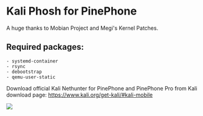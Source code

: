 # Kali Phosh for PinePhone

A huge thanks to Mobian Project and Megi's Kernel Patches.

## Required packages:
    - systemd-container
    - rsync
    - debootstrap
    - qemu-user-static

Download official Kali Nethunter for PinePhone and PinePhone Pro from Kali download page: https://www.kali.org/get-kali/#kali-mobile

![](https://img.shields.io/github/downloads/Shubhamvis98/kali-pinephone/total?label=Downloads&style=plastic)
